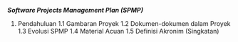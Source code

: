 *__Software Projects Management Plan (SPMP)__*
1. Pendahuluan
    1.1 Gambaran Proyek 
    1.2 Dokumen-dokumen dalam Proyek
    1.3 Evolusi SPMP
    1.4 Material Acuan
    1.5 Definisi Akronim (Singkatan)
